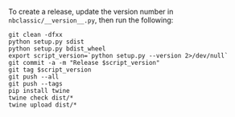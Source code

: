 To create a release, update the version number in `nbclassic/__version__.py`, then run the following:

```
git clean -dfxx
python setup.py sdist
python setup.py bdist_wheel
export script_version=`python setup.py --version 2>/dev/null`
git commit -a -m "Release $script_version"
git tag $script_version
git push --all
git push --tags
pip install twine
twine check dist/* 
twine upload dist/*
```
